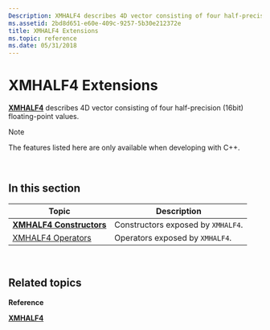 ```yaml
---
Description: XMHALF4 describes 4D vector consisting of four half-precision (16bit) floating-point values.
ms.assetid: 2bd8d651-e60e-409c-9257-5b30e212372e
title: XMHALF4 Extensions
ms.topic: reference
ms.date: 05/31/2018
---
```


# XMHALF4 Extensions

[**XMHALF4**](/windows/desktop/api/DirectXPackedVector/ns-directxpackedvector-xmhalf4) describes 4D vector consisting of four half-precision (16bit) floating-point values.

> [!Note]  
> The features listed here are only available when developing with C++.

 

## In this section



| Topic                                                     | Description                                   |
|-----------------------------------------------------------|-----------------------------------------------|
| [**XMHALF4 Constructors**](xmhalf4-ctor.md)<br/>   | Constructors exposed by `XMHALF4`.<br/> |
| [XMHALF4 Operators](ovw-xmhalf4-operators.md)<br/> | Operators exposed by `XMHALF4`.<br/>    |



 

## Related topics

<dl> <dt>

**Reference**
</dt> <dt>

[**XMHALF4**](/windows/desktop/api/DirectXPackedVector/ns-directxpackedvector-xmhalf4)
</dt> </dl>

 

 





